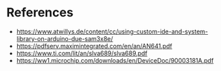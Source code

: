 # References

- https://www.atwillys.de/content/cc/using-custom-ide-and-system-library-on-arduino-due-sam3x8e/
- https://pdfserv.maximintegrated.com/en/an/AN641.pdf
- https://www.ti.com/lit/an/slva689/slva689.pdf
- https://ww1.microchip.com/downloads/en/DeviceDoc/90003181A.pdf
